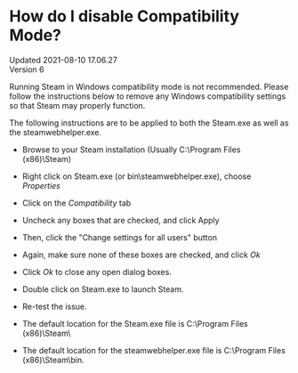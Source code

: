 # How do I disable Compatibility Mode?
Updated 2021-08-10 17.06.27  
Version 6  

Running Steam in Windows compatibility mode is not recommended. Please follow the instructions below to remove any Windows compatibility settings so that Steam may properly function.  
  
The following instructions are to be applied to both the Steam.exe as well as the steamwebhelper.exe.  

* Browse to your Steam installation (Usually C:\Program Files (x86)\Steam\)
* Right click on Steam.exe (or bin\steamwebhelper.exe), choose *Properties*
* Click on the *Compatibility* tab
* Uncheck any boxes that are checked, and click Apply
* Then, click the "Change settings for all users" button
* Again, make sure none of these boxes are checked, and click *Ok*
* Click *Ok* to close any open dialog boxes.
* Double click on Steam.exe to launch Steam.
* Re-test the issue.

  
  
  
* The default location for the Steam.exe file is C:\Program Files (x86)\Steam\
* The default location for the steamwebhelper.exe file is C:\Program Files (x86)\Steam\bin\.